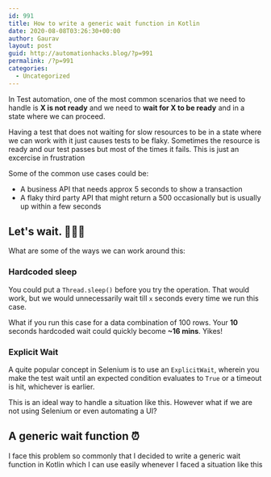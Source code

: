 ```yaml
---
id: 991
title: How to write a generic wait function in Kotlin
date: 2020-08-08T03:26:30+00:00
author: Gaurav
layout: post
guid: http://automationhacks.blog/?p=991
permalink: /?p=991
categories:
  - Uncategorized
---
```

In Test automation, one of the most common scenarios that we need to handle is **X is not ready** and we need to **wait for X to be ready** and in a state where we can proceed. 

Having a test that does not waiting for slow resources to be in a state where we can work with it just causes tests to be flaky. Sometimes the resource is ready and our test passes but most of the times it fails. This is just an excercise in frustration

Some of the common use cases could be:

  * A business API that needs approx 5 seconds to show a transaction
  * A flaky third party API that might return a 500 occasionally but is usually up within a few seconds

## Let's wait. 🤷🏻‍♂️

What are some of the ways we can work around this:

### Hardcoded sleep

You could put a `Thread.sleep()` before you try the operation. That would work, but we would unnecessarily wait till `x` seconds every time we run this case. 

What if you run this case for a data combination of 100 rows. Your **10** seconds hardcoded wait could quickly become **~16 mins**. Yikes! 

### Explicit Wait

A quite popular concept in Selenium is to use an `ExplicitWait`, wherein you make the test wait until an expected condition evaluates to `True` or a timeout is hit, whichever is earlier.

This is an ideal way to handle a situation like this. However what if we are not using Selenium or even automating a UI?

## A generic wait function ⏰

I face this problem so commonly that I decided to write a generic wait function in Kotlin which I can use easily whenever I faced a situation like this